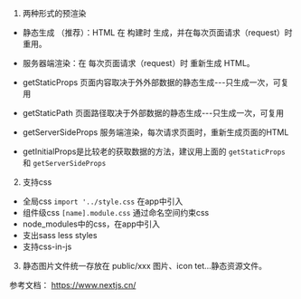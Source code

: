 1. 两种形式的预渲染

- 静态生成 （推荐）：HTML 在 构建时 生成，并在每次页面请求（request）时重用。
- 服务器端渲染：在 每次页面请求（request）时 重新生成 HTML。

- getStaticProps 页面内容取决于外外部数据的静态生成---只生成一次，可复用
- getStaticPath  页面路径取决于外部数据的静态生成---只生成一次，可复用
- getServerSideProps 服务端渲染，每次请求页面时，重新生成页面的HTML
- getInitialProps是比较老的获取数据的方法，建议用上面的 `getStaticProps` 和 `getServerSideProps`

2. 支持css
- 全局css `import '../style.css` 在app中引入
- 组件级css  `[name].module.css` 通过命名空间约束css
- node_modules中的css，在app中引入
- 支出sass less styles
- 支持css-in-js

3. 静态图片文件统一存放在 public/xxx 图片、icon tet...静态资源文件。


参考文档： https://www.nextjs.cn/

